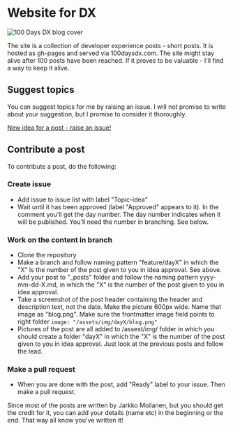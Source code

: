 # Website for DX

![100 Days DX blog cover](https://raw.githubusercontent.com/kyyberi/100daysofDX/gh-pages/assets/img/blog.png)

The site is a collection of developer experience posts - short posts. It is hosted as gh-pages and served via 100daysdx.com. The site might stay alive after 100 posts have been reached. If it proves to be valuable - I'll find a way to keep it alive. 

## Suggest topics 

You can suggest topics for me by raising an issue. I will not promise to write about your suggestion, but I promise to consider it thoroughly. 

[New idea for a post - raise an issue!](https://github.com/kyyberi/100daysofDX/issues/new)


## Contribute a post

To contribute a post, do the following:

### Create issue

- Add issue to issue list with label "Topic-idea"
- Wait until it has been approved (label "Approved" appears to it). In the comment you'll get the day number. The day number indicates when it will be published. You'll need the number in branching. See below. 

### Work on the content in branch

- Clone the repository
- Make a branch and follow naming pattern "feature/dayX" in which the "X" is the number of the post given to you in idea approval. See above. 
- Add your post to "_posts" folder and follow the naming pattern yyyy-mm-dd-X.md, in which the "X" is the number of the post given to you in idea approval. 
- Take a screenshot of the post header containing the header and description text, not the date. Make the picture 600px wide. Name that image as "blog.png". Make sure the frontmatter image field points to right folder ```image: "/assets/img/dayX/blog.png"```
- Pictures of the post are all added to /assest/img/ folder in which you should create a folder "dayX" in which the "X" is the number of the post given to you in idea approval. Just look at the previous posts and follow the lead. 

### Make a pull request 

- When you are done with the post, add "Ready" label to your issue. Then make a pull request. 

Since most of the posts are written by Jarkko Moilanen, but you should get the credit for it, you can add your details (name etc) in the beginning or the end. That way all know you've written it!  

